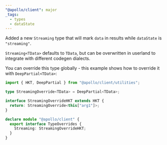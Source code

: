 ```yaml
---
"@apollo/client": major
_tags:
  - types
  - dataState
---
```


Added a new `Streaming` type that will mark `data` in results while `dataState`
is `"streaming"`.

`Streaming<TData>` defaults to `TData`, but can be overwritten in userland to
integrate with different codegen dialects.

You can override this type globally - this example shows how to override it
with `DeepPartial<TData>`:
```ts
import { HKT, DeepPartial } from "@apollo/client/utilities";

type StreamingOverride<TData> = DeepPartial<TData>;

interface StreamingOverrideHKT extends HKT {
  return: StreamingOverride<this["arg1"]>;
}

declare module "@apollo/client" {
  export interface TypeOverrides {
    Streaming: StreamingOverrideHKT;
  }
}
```
